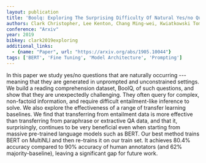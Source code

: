 ```yaml
---
layout: publication
title: 'Boolq: Exploring The Surprising Difficulty Of Natural Yes/no Questions'
authors: Clark Christopher, Lee Kenton, Chang Ming-wei, Kwiatkowski Tom, Collins Michael, Toutanova Kristina
conference: "Arxiv"
year: 2019
bibkey: clark2019exploring
additional_links:
  - {name: "Paper", url: "https://arxiv.org/abs/1905.10044"}
tags: ['BERT', 'Fine Tuning', 'Model Architecture', 'Prompting']
---
```

In this paper we study yes/no questions that are naturally occurring --- meaning that they are generated in unprompted and unconstrained settings. We build a reading comprehension dataset, BoolQ, of such questions, and show that they are unexpectedly challenging. They often query for complex, non-factoid information, and require difficult entailment-like inference to solve. We also explore the effectiveness of a range of transfer learning baselines. We find that transferring from entailment data is more effective than transferring from paraphrase or extractive QA data, and that it, surprisingly, continues to be very beneficial even when starting from massive pre-trained language models such as BERT. Our best method trains BERT on MultiNLI and then re-trains it on our train set. It achieves 80.4&#37; accuracy compared to 90&#37; accuracy of human annotators (and 62&#37; majority-baseline), leaving a significant gap for future work.
